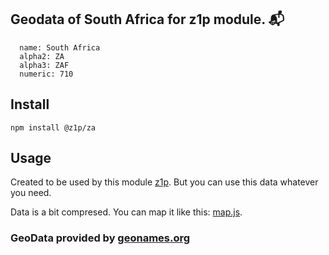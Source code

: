 
## Geodata of South Africa for z1p module. :mailbox_with_mail:

```
  name: South Africa
  alpha2: ZA
  alpha3: ZAF
  numeric: 710
```

## Install

```
npm install @z1p/za
```

## Usage

Created to be used by this module [z1p](https://github.com/vzhufk/z1p).
But you can use this data whatever you need.

Data is a bit compresed. You can map it like this: [map.js](https://github.com/vzhufk/z1p/blob/master/src/map.js).

### GeoData provided by **[geonames.org](http://www.geonames.org/)**
